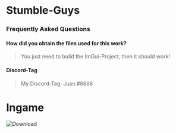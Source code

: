 # Stumble-Guys

### Frequently Asked Questions
#### How did you obtain the files used for this work?
> You just need to build the ImGui-Project, then it should work!

#### Discord-Tag 
> My Discord-Tag: Juan.#8888

# Ingame 
![Download](https://user-images.githubusercontent.com/62284136/216711679-154360ff-091c-4520-a2ae-58e1bf372602.png)

